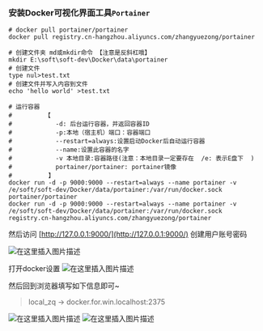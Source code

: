 ### 安装Docker可视化界面工具`Portainer`

```shell
# docker pull portainer/portainer
docker pull registry.cn-hangzhou.aliyuncs.com/zhangyuezong/portainer

# 创建文件夹 md或mkdir命令 【注意是反斜杠哦】
mkdir E:\soft\soft-dev\Docker\data\portainer
# 创建文件
type nul>test.txt
# 创建文件并写入内容到文件
echo 'hello world' >test.txt

# 运行容器 
#         【 
#            -d: 后台运行容器，并返回容器ID
#            -p:本地（宿主机）端口：容器端口
#            --restart=always:设置启动Docker后自动运行容器     
#            --name:设置此容器的名字  
#            -v 本地目录:容器路径(注意：本地目录一定要存在  /e: 表示E盘下  ) 
#            portainer/portainer: portainer镜像
#          】
docker run -d -p 9000:9000 --restart=always --name portainer -v /e/soft/soft-dev/Docker/data/portainer:/var/run/docker.sock portainer/portainer
docker run -d -p 9000:9000 --restart=always --name portainer -v /e/soft/soft-dev/Docker/data/portainer:/var/run/docker.sock registry.cn-hangzhou.aliyuncs.com/zhangyuezong/portainer
```

然后访问 [http://127.0.0.1:9000/](http://127.0.0.1:9000/) 创建用户账号密码

![在这里插入图片描述](https://img-blog.csdnimg.cn/20191208150557715.png?x-oss-process=image/watermark,type_ZmFuZ3poZW5naGVpdGk,shadow_10,text_aHR0cHM6Ly96aGVuZ3FpbmcuYmxvZy5jc2RuLm5ldA==,size_16,color_FFFFFF,t_70)

打开docker设置
![在这里插入图片描述](https://img-blog.csdnimg.cn/20191208150723677.png?x-oss-process=image/watermark,type_ZmFuZ3poZW5naGVpdGk,shadow_10,text_aHR0cHM6Ly96aGVuZ3FpbmcuYmxvZy5jc2RuLm5ldA==,size_16,color_FFFFFF,t_70)

然后回到浏览器填写如下信息即可~
> local_zq ->  docker.for.win.localhost:2375

![在这里插入图片描述](https://img-blog.csdnimg.cn/20191208151003133.png?x-oss-process=image/watermark,type_ZmFuZ3poZW5naGVpdGk,shadow_10,text_aHR0cHM6Ly96aGVuZ3FpbmcuYmxvZy5jc2RuLm5ldA==,size_16,color_FFFFFF,t_70)
![在这里插入图片描述](https://img-blog.csdnimg.cn/20191208151031150.png?x-oss-process=image/watermark,type_ZmFuZ3poZW5naGVpdGk,shadow_10,text_aHR0cHM6Ly96aGVuZ3FpbmcuYmxvZy5jc2RuLm5ldA==,size_16,color_FFFFFF,t_70)
